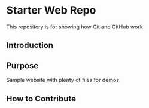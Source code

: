 # Starter Web Repo

This repository is for showing how Git and GitHub work

## Introduction
## Purpose

Sample website with plenty of files for demos

## How to Contribute